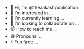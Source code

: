 - 👋 Hi, I’m @theaakashpublication
- 👀 I’m interested in ...
- 🌱 I’m currently learning ...
- 💞️ I’m looking to collaborate on ...
- 📫 How to reach me ...
- 😄 Pronouns: ...
- ⚡ Fun fact: ...

<!---
theaakashpublication/theaakashpublication is a ✨ special ✨ repository because its `README.md` (this file) appears on your GitHub profile.
You can click the Preview link to take a look at your changes.
--->
